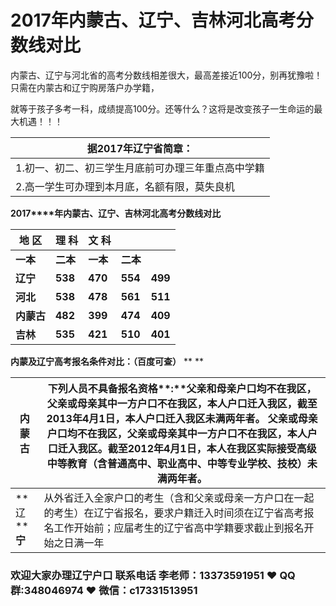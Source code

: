 # 2017年内蒙古、辽宁、吉林河北高考分数线对比




内蒙古、辽宁与河北省的高考分数线相差很大，最高差接近100分，别再犹豫啦！ 只需在内蒙古和辽宁购房落户办学籍，

就等于孩子多考一科，成绩提高100分。还等什么？这将是改变孩子一生命运的最大机遇！！！



| **据2017年辽宁省简章：**                           |
| -------------------------------------------------- |
| 1.初一、初二、初三学生月底前可办理三年重点高中学籍 |
| 2.高一学生可办理到本月底，名额有限，莫失良机       |

**2017****年内蒙古、辽宁、吉林河北高考分数线对比**

| **地    区** | **理      科** | **文      科** |          |         |
| ------------ | -------------- | -------------- | -------- | ------- |
| **一本**     | **二本**       | **一本**       | **二本** |         |
| **辽宁**     | **538**        | **470**        | **554**  | **499** |
| **河北**     | **538**        | **478**        | **561**  | **511** |
| **内蒙古**   | **482**        | **399**        | **474**  | **409** |
| **吉林**     | **535**        | **421**        | **510**  | **401** |

**内蒙及辽宁高考报名条件对比：（百度可查）** **
**

| **内** **蒙** **古** | **下列人员不具备报名资格****:**父亲和母亲户口均不在我区，父亲或母亲其中一方户口不在我区，本人户口迁入我区，截至2013年4月1日，本人户口迁入我区未满两年者。 父亲或母亲户口均不在我区，父亲或母亲其中一方户口不在我区，本人户口迁入我区。截至2012年4月1日，本人在我区实际接受高级中等教育（含普通高中、职业高中、中等专业学校、技校）未满两年者。 |
| -------------------- | ------------------------------------------------------------ |
| **辽 ****宁**        | 从外省迁入全家户口的考生（含和父亲或母亲一方户口在一起的考生）在辽宁省报名，要求户籍迁入时间须在辽宁省高考报名工作开始前；应届考生的辽宁省高中学籍要求截止到报名开始之日满一年 |

### 欢迎大家办理辽宁户口 联系电话 李老师：13373591951 ❤️ QQ群:348046974 ❤️ 微信：c17331513951 


